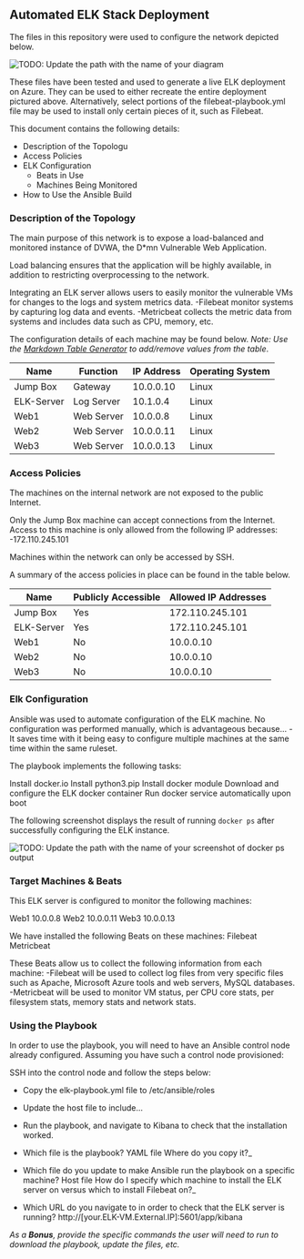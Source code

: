 ## Automated ELK Stack Deployment

The files in this repository were used to configure the network depicted below.

![TODO: Update the path with the name of your diagram](Images/diagram_filename.png)

These files have been tested and used to generate a live ELK deployment on Azure. They can be used to either recreate the entire deployment pictured above. Alternatively, select portions of the filebeat-playbook.yml file may be used to install only certain pieces of it, such as Filebeat.



This document contains the following details:
- Description of the Topologu
- Access Policies
- ELK Configuration
  - Beats in Use
  - Machines Being Monitored
- How to Use the Ansible Build


### Description of the Topology

The main purpose of this network is to expose a load-balanced and monitored instance of DVWA, the D*mn Vulnerable Web Application.

Load balancing ensures that the application will be highly available, in addition to restricting overprocessing to the network.


Integrating an ELK server allows users to easily monitor the vulnerable VMs for changes to the logs and system metrics data.
-Filebeat monitor systems by capturing log data and events.
-Metricbeat collects the metric data from systems and includes data such as CPU, memory, etc.

The configuration details of each machine may be found below.
_Note: Use the [Markdown Table Generator](http://www.tablesgenerator.com/markdown_tables) to add/remove values from the table_.


| Name      | Function  | IP Address  | Operating System  |
|-----------|-----------|-------------|-------------------|
| Jump Box  | Gateway   | 10.0.0.10   | Linux             |
| ELK-Server| Log Server| 10.1.0.4    | Linux             |
| Web1      | Web Server| 10.0.0.8    | Linux             |
| Web2      | Web Server| 10.0.0.11   | Linux             |
| Web3      | Web Server| 10.0.0.13   | Linux             |

### Access Policies

The machines on the internal network are not exposed to the public Internet. 

Only the Jump Box machine can accept connections from the Internet. Access to this machine is only allowed from the following IP addresses:
-172.110.245.101

Machines within the network can only be accessed by SSH.


A summary of the access policies in place can be found in the table below.

| Name      | Publicly Accessible | Allowed IP Addresses |
|-----------|---------------------|----------------------|
| Jump Box  | Yes                 | 172.110.245.101      |
| ELK-Server| Yes                 | 172.110.245.101      |
| Web1      | No                  | 10.0.0.10            |
| Web2      | No                  | 10.0.0.10            |
| Web3      | No                  | 10.0.0.10            |

### Elk Configuration

Ansible was used to automate configuration of the ELK machine. No configuration was performed manually, which is advantageous because...
-It saves time with it being easy to configure multiple machines at the same time within the same ruleset.

The playbook implements the following tasks:

Install docker.io
Install python3.pip
Install docker module
Download and configure the ELK docker container
Run docker service automatically upon boot

The following screenshot displays the result of running `docker ps` after successfully configuring the ELK instance.

![TODO: Update the path with the name of your screenshot of docker ps output](Images/docker_ps_output.png)

### Target Machines & Beats
This ELK server is configured to monitor the following machines:

Web1 10.0.0.8
Web2 10.0.0.11
Web3 10.0.0.13

We have installed the following Beats on these machines:
Filebeat
Metricbeat

These Beats allow us to collect the following information from each machine:
-Filebeat will be used to collect log files from very specific files such as Apache, Microsoft Azure tools and web servers, MySQL databases. -Metricbeat will be used to monitor VM status, per CPU core stats, per filesystem stats, memory stats and network stats.

### Using the Playbook
In order to use the playbook, you will need to have an Ansible control node already configured. Assuming you have such a control node provisioned: 

SSH into the control node and follow the steps below:
- Copy the elk-playbook.yml file to /etc/ansible/roles
- Update the host file to include...
- Run the playbook, and navigate to Kibana to check that the installation worked.


- Which file is the playbook? YAML file Where do you copy it?_
- Which file do you update to make Ansible run the playbook on a specific machine? Host file How do I specify which machine to install the ELK server on versus which to install Filebeat on?_
- Which URL do you navigate to in order to check that the ELK server is running? http://[your.ELK-VM.External.IP]:5601/app/kibana

_As a **Bonus**, provide the specific commands the user will need to run to download the playbook, update the files, etc._